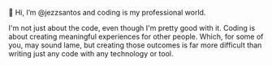 👋 Hi, I’m @jezzsantos and coding is my professional world. 

I'm not just about the code, even though I'm pretty good with it. Coding is about creating meaningful experiences for other people. 
Which, for some of you, may sound lame, but creating those outcomes is far more difficult than writing just any code with any technology or tool.
